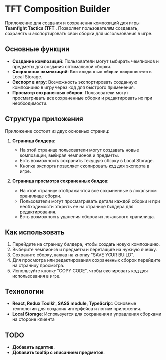 # TFT Composition Builder

Приложение для создания и сохранения композиций для игры **Teamfight Tactics (TFT)**. Позволяет пользователям создавать, сохранять и экспортировать свои сборки для использования в игре.

## Основные функции

- **Создание композиций**: Пользователи могут выбирать чемпионов и предметы для создания оптимальной сборки.
- **Сохранение композиций**: Все созданные сборки сохраняются в Local Storage.
- **Экспорт в игру**: Возможность экспортировать созданную композицию в игру через код для быстрого применения.
- **Просмотр сохраненных сборок**: Пользователи могут просматривать все сохраненные сборки и редактировать их при необходимости.

## Структура приложения

Приложение состоит из двух основных страниц:

1. **Страница билдера**:
   - На этой странице пользователи могут создавать новые композиции, выбирая чемпионов и предметы.
   - Есть возможность сохранить текущую сборку в Local Storage.
   - Кнопка экспорта позволяет скопировать код для экспорта в игре.

2. **Страница просмотра сохраненных билдов**:
   - На этой странице отображаются все сохраненные в локальном хранилище сборки.
   - Пользователи могут просматривать детали каждой сборки и при необходимости открыть ее на странице билдера для редактирования.
   - Есть возможность удаления сборок из локального хранилища.

## Как использовать

1. Перейдите на страницу билдера, чтобы создать новую композицию.
2. Выберите чемпионов и предметы и перетащите на нужную ячейку.
3. Сохраните сборку, нажав на кнопку "SAVE YOUR BUILD".
4. Для просмотра или редактирования сохраненных сборок перейдите на страницу просмотра.
5. Используйте кнопку "COPY CODE", чтобы скопировать код для использования в игре.

## Технологии

- **React, Redux Toolkit, SASS module, TypeScript**: Основные технологии для создания интерфейса и логики приложения.
- **Local Storage**: Используется для сохранения и управления сборками на стороне клиента.

## TODO

- **Добавить адаптив**.
- **Добавить tooltip с описанием предметов**.
